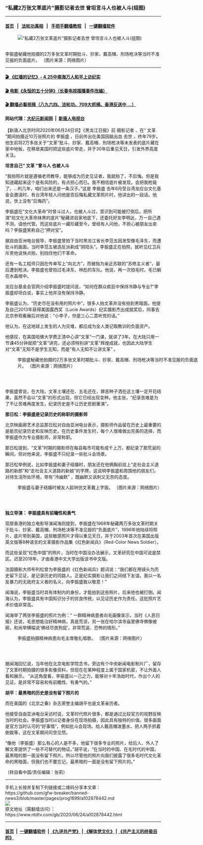 ### “私藏2万张文革底片”摄影记者去世 曾坦言斗人也被人斗(组图)
------------------------

#### [首页](https://github.com/gfw-breaker/banned-news3/blob/master/README.md) &nbsp;&nbsp;|&nbsp;&nbsp; [法轮功真相](https://github.com/begood0513/basic/blob/master/README.md)  &nbsp;&nbsp;|&nbsp;&nbsp; [手把手翻墙教程](https://github.com/gfw-breaker/guides/wiki)  &nbsp;&nbsp;|&nbsp;&nbsp; [一键翻墙软件](https://github.com/gfw-breaker/nogfw/blob/master/README.md)  



<div><div class="featured_image">
 <figure>
  <img alt="“私藏2万张文革底片”摄影记者去世 曾坦言斗人也被人斗(组图)" src="https://i.ntdtv.com/assets/uploads/2020/06/2020-06-24_155055.jpg"/>
 </figure><br/>
 <span class="caption">
  李振盛秘藏他拍摄的2万多张文革时期批斗、抄家、戴高帽、刑场枪决等当时不准见报的负面底片。 （图片来源：网络图片）
 </span>
</div>
</div><hr/>

#### [ 🎬  《红墙的记忆》- 4.25中南海万人和平上访纪实](http://141.164.39.94:10000/videos/legend/425.html)

#### [ 🎬  电影《永恒的五十分钟》（长春电视插播事件改编） ](http://141.164.39.94:10000/videos/news/ComingForYou-2.html)

#### [ 🎬  翻墙必看视频（八九六四、法轮功、709大抓捕、香港反送中 ...）](https://github.com/gfw-breaker/links/blob/master/banned.md)

#### 网站代理：[大纪元新闻网](http://167.172.10.89:10080/gb/) &nbsp;|&nbsp; [新唐人电视台](http://167.172.10.89:8808/gb/)

<div><div class="post_content" itemprop="articleBody">
 <p>
  【新唐人北京时间2020年06月24日讯】《黑龙江日报》前
  <ok href="https://www.ntdtv.com/gb/摄影记者.htm">
   摄影记者
  </ok>
  、在“
  <ok href="https://www.ntdtv.com/gb/文革.htm">
   文革
  </ok>
  ”期间拍摄近10万张照片的
  <ok href="https://www.ntdtv.com/gb/李振盛.htm">
   李振盛
  </ok>
  ，日前传出在美国因脑出血
  <ok href="https://www.ntdtv.com/gb/去世.htm">
   去世
  </ok>
  ，终年79岁。他生前将2万多张关于“文革”批斗、抄家、戴高帽、刑场枪决等未发表的底片藏在家中地板，在移居美国时把这些底片带走，并于30年后重见天日，引发外界高度关注。
 </p>
 <p>
  <strong>
   坦言自己“
   <ok href="https://www.ntdtv.com/gb/文革.htm">
    文革
   </ok>
   ”曾斗人 也被人斗
  </strong>
 </p>
 <p>
  “我拍照片就是遵循老师教导，能够成为历史见证者，我就拍了，不后悔。但是我知道藏起来这个是有风险的，有点担心而已。我不相信底片被发现，会把我枪毙了，…判几年，咱们出来还是一条汉子。”这是
  <ok href="https://www.ntdtv.com/gb/李振盛.htm">
   李振盛
  </ok>
  去年6月受台湾龙应台文化基金会邀请时，有台湾年轻人问他是否后悔私藏文革照片时，他讲出的一段话。他说，世上没有“后悔药”。
 </p>
 <p>
  李振盛在“文化大革命”时曾斗过人，也被人斗过，意识到可能被打倒后，把所谓“给文化大革命抹黑的底片”秘藏进自家地底下，还委托好友李明达，万一自己遇不测，请他代管。而这些底片一藏珍藏至今，曾经有人问他，不担心被朋友出卖吗？李振盛笑称自己“押对宝”。
 </p>
 <p>
  据自由亚洲电台报导，李振盛曾拍下当时黑龙江省长李范五因发型像毛泽东，而遭批斗的画面。当时李范五被造反派剃成“阴阳头”。李振盛正在拍照，就听见红卫兵斥责他说快点拍，别挡住他们干革命。
 </p>
 <p>
  还有一名工程师只因在传单写上“向北方”，而被指为亲近苏联的“苏修主义者”，最后遭到枪决。李振盛也曾拍过毛泽东、林彪的车队。他说，再一次拍毛时，毛已躺在水晶棺中。
 </p>
 <p>
  龙应台基金会官网介绍李振盛时提问说，“如何在群众疯狂中保持冷静与专业?”李振盛却坦白说，事实上他并没有保持冷静。
 </p>
 <p>
  李振盛认为，“历史尽在没有用的照片中”，很多人拍文革并没有拍到黑暗面。他提及自己2013年获得美国露西奖（Lucie Awards）纪实摄影杰出成就奖后，同事去北京参观看展后对他说：“小李子，你是三心二意听党的话。”
 </p>
 <p>
  他认为，在这地球上发生的人为灾难，都应成为全人类记取教训的负面资产。
 </p>
 <p>
  他感叹，在美国哈佛大学费正清中心讲“文革”一门课，就讲了3年。在大陆只用一节课45分钟就把“文革”讲完，还必须特别讲“文革”辉煌成就，也因此大陆学生对“文革”无知不是学生无知，而是“有人无知不让讲文革” 。
 </p>
 <figure class="wp-caption alignnone" id="attachment_102878455" style="width: 600px">
  <img alt="" class="size-medium wp-image-102878455" src="https://i.ntdtv.com/assets/uploads/2020/06/2020-06-24_155055-600x339.jpg">
   <br/><figcaption class="wp-caption-text">
    李振盛秘藏他拍摄的2万多张文革时期批斗、抄家、戴高帽、刑场枪决等当时不准见报的负面底片。 （图片来源：网络图片）
   </figcaption><br/>
  </img>
 </figure><br/>
 <p>
  李振盛曾说，在大陆，文革土壤还在、五毛还在，罪恶种子洒在这土壤一定开花结果，虽然不会以“文革”的形式出现，但它已经出现变种。他主张，“纪录苦难是为了不让苦难再度发生，纪录历史是不让历史悲剧重演”。
 </p>
 <p>
  <strong>
   那日松：李振盛是记录历史的称职的摄影师
  </strong>
 </p>
 <p>
  北京映画廊艺术总监那日松对自由亚洲电台表示，摄影师作品留在历史上最重要的是能否纪录历史和反映历史。在历史事件发生时，每个人很难做出完美的选择，而李振盛作为专业摄影师，非常称职。
 </p>
 <p>
  那日松提到，“文革”时期的摄影师在每县每市可能有成千上万，都纪录了那荒诞的瞬间。但对他来说，李振盛不只纪录一些批斗会场景。
 </p>
 <p>
  那日松举例说，比如李振盛和妻子结婚时，朋友还在他俩胸前挂上“走社会主义道路的新郎”和“走社会主义道路的新娘”的字牌，这说明李振盛和周围他的朋友们，对待生活所处环境，带有“冷幽默” ，既幽默又讽刺又无奈的态度。
 </p>
 <figure class="wp-caption alignnone" id="attachment_102878454" style="width: 600px">
  <img alt="" class="size-medium wp-image-102878454" src="https://i.ntdtv.com/assets/uploads/2020/06/2020-06-24_155023-600x405.jpg">
   <br/><figcaption class="wp-caption-text">
    李振盛与妻子结婚时被友人起哄仿文革戴上字版。 （图片来源：网络图片）
   </figcaption><br/>
  </img>
 </figure><br/>
 <p>
  <strong>
   独立导演： 李振盛具有前瞻性和勇气
  </strong>
 </p>
 <p>
  现居香港的独立电影导演闻海则提到，李振盛在1968年秘藏两万多张文革时期关于批斗、抄家、戴高帽、刑场枪决等不准见报的“负面底片”，1996年他陆续将照片、底片带到美国，这些敏感照片才得以重见天日，并于2003年首次在美国出版英文版等8种语言的文革摄影作品集《红色新闻兵》（Red-Color News Soldier）。
 </p>
 <p>
  而这些呈现“红色中国”的照片，当时在中国没办法展示，文革研究在中国可说是禁区。迟至2018年，才由香港中文大学出版该书中文版。
 </p>
 <p>
  法国摄影大师布列松曾为李振盛的《红色新闻兵》题词说：“我们都在用镜头为历史留下见证，是记录历史的同路人。正是纪实摄影让我们之间结下友谊。我以一名反暴力的无政府主义者的名义，向李振盛致以敬意！”
 </p>
 <p>
  闻海说，李振盛当时具有体制内的身份，才能拍到这些照片，后来他也被打倒。闻海认为，李振盛具有中国知识分子的优良传统，以见证历史作为责任。这批照片艺术价值非常高。
 </p>
 <p>
  闻海举了两张李振盛的照片为例：“ 一群精神病患者向毛画像宣示，当时《人民日报》还说，毛思想能治好精神病，真是荒谬。另一张在哈尔滨寺庙里佛寺佛像被砸，和尚举横幅说‘佛经尽放狗屁’。非常荒诞、恐怖的情形。”
 </p>
 <figure class="wp-caption alignnone" id="attachment_102878452" style="width: 600px">
  <img alt="" class="size-medium wp-image-102878452" src="https://i.ntdtv.com/assets/uploads/2020/06/2020-06-24_155008-600x452.jpg"/>
  <br/><figcaption class="wp-caption-text">
   李振盛拍摄精神病患向毛主席敬礼唱歌。 （图片来源：网络图片）
  </figcaption><br/>
 </figure><br/>
 <p>
  据闻海回忆说，当年他在北京电影学院念书，旁边有个中央新闻电影制片厂，留存了文革时期拍摄的很多影像资料，但现在在某种程度上属于国家机密，不让外面人看和展示。 “从这角度看，李振盛以一己之力，能够对十年浩劫时代，作出个人的见证，是非常不容易和有前瞻性、有勇气的。”
 </p>
 <p>
  <strong>
   胡平：最黑暗的历史是没有留下照片的
  </strong>
 </p>
 <p>
  而在美国的《北京之春》杂志荣誉主编胡平也是文革亲历者。
 </p>
 <p>
  他接受自由亚洲电台采访时说，文革时代照片很多，都是通过比较官方的视野反映当时的社会。李振盛当时以记者身份在现场拍摄，因此具有独特的价值。很多画面是官方当时认可的“好事情”，例如批斗会现场、给人戴高帽泼墨水、把人两手抓着倒栽等，这在文革期间司空见惯。
 </p>
 <p>
  “像他（李振盛）那么有心的人是不多，他留下很多专业的照片，给后人、外人了解文革提供了一些不可替代的物证。”胡平说，“在当时的中国、在毛时代的中国，最黑暗的那一面没有留下照片。所以尽管他的照片向我们披露了很多毛时代文化革命的黑暗面，但我们也不要忘记，最黑暗的一面是没有留下照片的。”
 </p>
 <p>
  （转自看中国/责任编辑：张莉）
 </p>
 <div class="single_ad">
 </div>
</div>
</div>
<hr/>
手机上长按并复制下列链接或二维码分享本文章：<br/>
https://github.com/gfw-breaker/banned-news3/blob/master/pages/prog1699/a102878442.md <br/>
<a href='https://github.com/gfw-breaker/banned-news3/blob/master/pages/prog1699/a102878442.md'><img src='https://github.com/gfw-breaker/banned-news3/blob/master/pages/prog1699/a102878442.md.png'/></a> <br/>
原文地址（需翻墙访问）：https://www.ntdtv.com/gb/2020/06/24/a102878442.html


------------------------
#### [首页](https://github.com/gfw-breaker/banned-news3/blob/master/README.md) &nbsp;|&nbsp; [一键翻墙软件](https://github.com/gfw-breaker/nogfw/blob/master/README.md) &nbsp;| [《九评共产党》](https://github.com/gfw-breaker/9ping.md/blob/master/README.md#九评之一评共产党是什么) | [《解体党文化》](https://github.com/gfw-breaker/jtdwh.md/blob/master/README.md) | [《共产主义的终极目的》](https://github.com/gfw-breaker/gczydzjmd.md/blob/master/README.md)


<img src='http://gfw-breaker.win/banned-news3/pages/prog1699/a102878442.md' width='0px' height='0px'/>